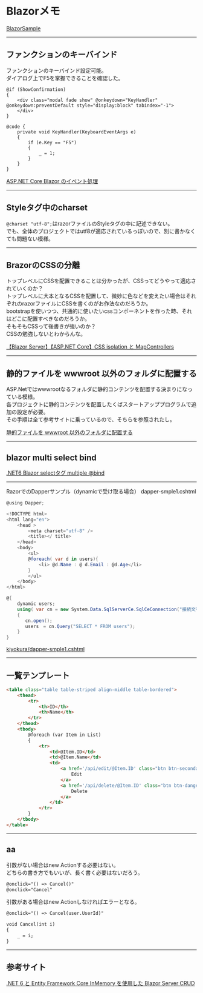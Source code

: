 # Blazorメモ

[BlazorSample](https://github.com/rendya2501/BlazorSample)  

---

## ファンクションのキーバインド

ファンクションのキーバインド設定可能。  
ダイアログ上でF5を掌握できることを確認した。  

``` razor
@if (ShowConfirmation)
{
    <div class="modal fade show" @onkeydown="KeyHandler" @onkeydown:preventDefault style="display:block" tabindex="-1">
    </div>
}

@code {
    private void KeyHandler(KeyboardEventArgs e)
    {
        if (e.Key == "F5")
        {
            _ = 1;
        }
    }
}
```

[ASP.NET Core Blazor のイベント処理](https://learn.microsoft.com/ja-jp/aspnet/core/blazor/components/event-handling?view=aspnetcore-6.0)  

---

## Styleタグ中のcharset

`@charset "utf-8";`はrazorファイルのStyleタグの中に記述できない。  
でも、全体のプロジェクトではutf8が適応されているっぽいので、別に書かなくても問題ない模様。  

---

## BrazorのCSSの分離

トップレベルにCSSを配置できることは分かったが、CSSってどうやって適応されていくのか？  
トップレベルに大本となるCSSを配置して、微妙に色などを変えたい場合はそれぞれのrazorファイルにCSSを書くのがお作法なのだろうか。  
bootstrapを使いつつ、共通的に使いたいcssコンポーネントを作った時、それはどこに配置すべきなのだろうか。  
そもそもCSSって後書きが強いのか？  
CSSの勉強しないとわからんな。  

[【Blazor Server】【ASP.NET Core】CSS isolation と MapControllers](https://mslgt.hatenablog.com/entry/2020/12/16/203458)  

---

## 静的ファイルを wwwroot 以外のフォルダに配置する

ASP.Netではwwwrootなるフォルダに静的コンテンツを配置する決まりになっている模様。  
各プロジェクトに静的コンテンツを配置したくばスタートアッププログラムで追加の設定が必要。  
その手順は全て参考サイトに乗っているので、そちらを参照されたし。  

[静的ファイルを wwwroot 以外のフォルダに配置する](https://sorceryforce.net/ja/tips/asp-net-core-content-static-file-another-folder)  

---

## blazor multi select bind

[.NET6 Blazor selectタグ multiple @bind](https://sumomo.ohwaki.jp/wordpress/?p=406)  

---

RazorでのDapperサンプル（dynamicで受け取る場合）
dapper-smple1.cshtml

``` cs
@using Dapper;

<!DOCTYPE html>
<html lang="en">
    <head >
        <meta charset="utf-8" />
        <title></ title>
    </head>
    <body>
        <ul>
        @foreach( var d in users){
            <li> @d.Name : @ d.Email : @d.Age</li>
        }
        </ul>
    </body>
</html>

@{
    dynamic users;
    using( var cn = new System.Data.SqlServerCe.SqlCeConnection("接続文字列"))
    {
       cn.open();
       users　= cn.Query("SELECT * FROM users");
    }
}
```

[kiyokura/dapper-smple1.cshtml](https://gist.github.com/kiyokura/7185300)  

---

## 一覧テンプレート

``` html
<table class="table table-striped align-middle table-bordered">
    <thead>
        <tr>
            <th>ID</th>
            <th>Name</th>
        </tr>
    </thead>
    <tbody>
        @foreach (var Item in List)
        {
            <tr>
                <td>@Item.ID</td>
                <td>@Item.Name</td>
                <td>
                    <a href='/api/edit/@Item.ID' class="btn btn-secondary" role="button">
                        Edit
                    </a>
                    <a href='/api/delete/@Item.ID' class="btn btn-danger" role="button">
                        Delete
                    </a>
                </td>
            </tr>
        }
    </tbody>
</table>
```

---

## aa

引数がない場合はnew Actionする必要はない。  
どちらの書き方でもいいが、長く書く必要はないだろう。  

``` html
@onclick="() => Cancel()"
@onclick="Cancel"
```

引数がある場合はnew Actionしなければエラーとなる。  

``` html
@onclick="() => Cancel(user.UserId)"

void Cancel(int i)
{
    _ = i;
}
```

---

## 参考サイト

[.NET 6 と Entity Framework Core InMemory を使用した Blazor Server CRUD](https://www.youtube.com/watch?v=ii6QzWudZ6E)  
